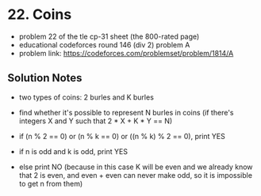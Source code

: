 # 22. Coins

* problem 22 of the tle cp-31 sheet (the 800-rated page)
* educational codeforces round 146 (div 2) problem A
* problem link: https://codeforces.com/problemset/problem/1814/A

## Solution Notes

* two types of coins: 2 burles and K burles
* find whether it's possible to represent N burles in coins (if there's integers X and Y such that 2 * X + K * Y == N)

* if (n % 2 == 0) or (n % k == 0) or ((n % k) % 2 == 0), print YES
* if n is odd and k is odd, print YES
* else print NO (because in this case K will be even and we already know that 2 is even, and even + even can never make odd, so it is impossible to get n from them)